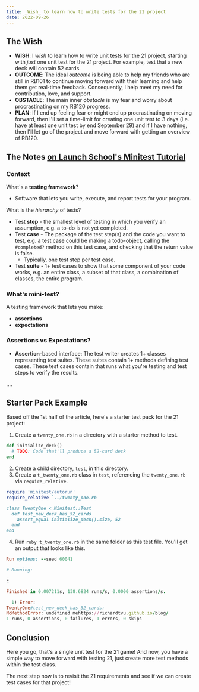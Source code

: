 ```yaml
---
title: _Wish_ to learn how to write tests for the 21 project
date: 2022-09-26
---
```


## The Wish
- **WISH**: I _wish_ to learn how to write unit tests for the 21 project, starting with _just_ one unit test for the 21 project. For example, test that a new deck will contain 52 cards.
- **OUTCOME**: The ideal _outcome_ is being able to help my friends who are still in RB101 to continue moving forward with their learning and help them get real-time feedback. Consequently, I help meet my need for contribution, love, and support.
- **OBSTACLE**: The main inner _obstacle_ is my fear and worry about procrastinating on my RB120 progress.
- **PLAN**: If I end up feeling fear or might end up procrastinating on moving forward, then I'll set a time-limit for creating one unit test to 3 days (i.e. have at least one unit test by end September 29) and if I have nothing, then I'll let go of the project and move forward with getting an overview of RB120.

## The Notes [on Launch School's Minitest Tutorial](https://launchschool.medium.com/assert-yourself-a-detailed-minitest-tutorial-f186acf50960)

### Context
What's a **testing framework**?
- Software that lets you write, execute, and report tests for your program.

What is the _hierarchy_ of tests?
- Test **step** - the smallest level of testing in which you verify an assumption, e.g. a to-do is not yet completed.
- Test **case** - The package of the test step(s) and the code you want to test, e.g. a test case could be making a todo-object, calling the `#completed?` method on this test case, and checking that the return value is false.
  - Typically, one test step per test case.
- Test **suite** - 1+ test cases to show that some component of your code works, e.g. an entire class, a subset of that class, a combination of classes, the entire program.

### What's mini-test?

A testing framework that lets you make:
  - **assertions**
  - **expectations**

### Assertions vs Expectations?

- **Assertion**-based interface: The test writer creates 1+ classes representing test suites. These suites contain 1+ methods defining test cases. These test cases contain that runs what you're testing and test steps to verify the results.


....

## Starter Pack Example

Based off the 1st half of the article, here's a starter test pack for the 21 project:

1. Create a `twenty_one.rb` in a directory with a starter method to test.

```ruby
def initialize_deck()
  # TODO: Code that'll produce a 52-card deck
end
```
2. Create a child directory, `test`, in this directory.
3. Create a `t_twenty_one.rb` class in `test`, referencing the `twenty_one.rb` via `require_relative`.

```ruby
require 'minitest/autorun'
require_relative `../twenty_one.rb

class TwentyOne < Minitest::Test
  def test_new_deck_has_52_cards
    assert_equal initialize_deck().size, 52
  end
end
```

4. Run `ruby t_twenty_one.rb` in the same folder as this test file. You'll get an output that looks like this.
```ruby
Run options: --seed 60041

# Running:

E

Finished in 0.007211s, 138.6824 runs/s, 0.0000 assertions/s.

  1) Error:
TwentyOne#test_new_deck_has_52_cards:
NoMethodError: undefined mehttps://richardtvu.github.io/blog/
1 runs, 0 assertions, 0 failures, 1 errors, 0 skips

```

## Conclusion

Here you go, that's a single unit test for the 21 game! And now, you have a simple way to move forward with testing 21, just create more test methods within the test class.

The next step now is to revisit the 21 requirements and see if we can create test cases for that project!